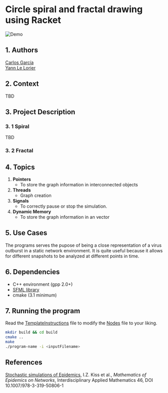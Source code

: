 <!------------------------------------------------- README ---------------
    |
    |   Developers:  
    |       Carlos García - https://github.com/cxrlos
    |       Yann Le Lorier - https://github.com/yannlelorier
    |
    *-------------------------------------------------------------------->

# Circle spiral and fractal drawing using Racket 

![Demo](Demo.gif)

## 1. Authors

[Carlos García](https://github.com/cxrlos)\
[Yann Le Lorier](https://github.com/yannlelorier)

## 2. Context

TBD

## 3. Project Description

### 3. 1 Spiral 

TBD

### 3. 2 Fractal 

## 4. Topics

1. **Pointers**
    - To store the graph information in interconnected objects
2. **Threads**
   - Graph creation
4. **Signals**
    - To correctly pause or stop the simulation.
5. **Dynamic Memory**
    - To store the graph information in an vector

## 5. Use Cases

The programs serves the pupose of being a close representation of a virus outburst in a static network environment. It is quite useful because it allows for different snapshots to be analyzed at different points in time.

## 6. Dependencies

- C++ environment (gpp 2.0+)
- [SFML library](https://www.sfml-dev.org/tutorials/2.5/start-linux.php)
- cmake (3.1 minimum)

## 7. Running the program

Read the [TemplateInstructions](https://github.com/yannlelorier/Covid-19-tracker-simulator/blob/master/TemplateInstructions.txt) file to modify the [Nodes](https://github.com/yannlelorier/Covid-19-tracker-simulator/blob/master/Nodes.txt) file to your liking.

~~~sh
mkdir build && cd build
cmake ..
make
./program-name -i <inputFilename>
~~~

## References

[Stochastic simulations of Epidemics](https://link.springer.com/content/pdf/bbm%3A978-3-319-50806-1%2F1.pdf), I.Z. Kiss et al., *Mathematics of Epidemics on Networks*, Interdisciplinary Applied
Mathematics 46, DOI 10.1007/978-3-319-50806-1
